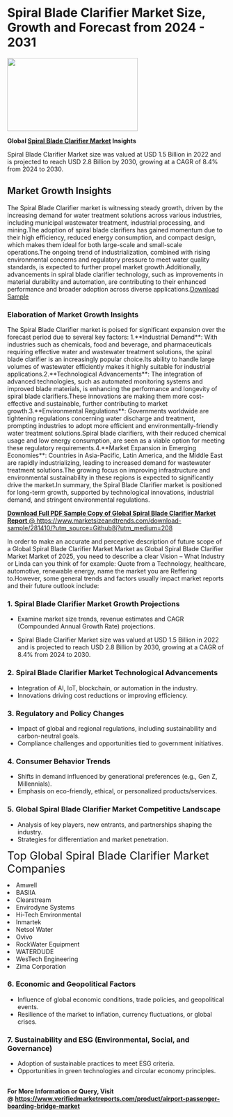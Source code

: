 <H1>Spiral Blade Clarifier Market Size, Growth and Forecast from 2024 - 2031</H1><img class="aligncenter size-medium wp-image-584254" src="https://thirdeyenews.in/wp-content/uploads/2024/09/Global-Market-Research-300x168.jpeg" alt="" width="300" height="168" /><p><strong>Global&nbsp;<a href="https://www.marketsizeandtrends.com/download-sample/281410/?utm_source=Github8j?utm_medium=208">Spiral Blade Clarifier Market</a> Insights</strong></p><p>Spiral Blade Clarifier Market size was valued at USD 1.5 Billion in 2022 and is projected to reach USD 2.8 Billion by 2030, growing at a CAGR of 8.4% from 2024 to 2030.</p><p><h2>Market Growth Insights</h2> The Spiral Blade Clarifier market is witnessing steady growth, driven by the increasing demand for water treatment solutions across various industries, including municipal wastewater treatment, industrial processing, and mining.The adoption of spiral blade clarifiers has gained momentum due to their high efficiency, reduced energy consumption, and compact design, which makes them ideal for both large-scale and small-scale operations.The ongoing trend of industrialization, combined with rising environmental concerns and regulatory pressure to meet water quality standards, is expected to further propel market growth.Additionally, advancements in spiral blade clarifier technology, such as improvements in material durability and automation, are contributing to their enhanced performance and broader adoption across diverse applications.<a href="download-sample-link">Download Sample</a> <h3>Elaboration of Market Growth Insights</h3> The Spiral Blade Clarifier market is poised for significant expansion over the forecast period due to several key factors: 1.**Industrial Demand**: With industries such as chemicals, food and beverage, and pharmaceuticals requiring effective water and wastewater treatment solutions, the spiral blade clarifier is an increasingly popular choice.Its ability to handle large volumes of wastewater efficiently makes it highly suitable for industrial applications.2.**Technological Advancements**: The integration of advanced technologies, such as automated monitoring systems and improved blade materials, is enhancing the performance and longevity of spiral blade clarifiers.These innovations are making them more cost-effective and sustainable, further contributing to market growth.3.**Environmental Regulations**: Governments worldwide are tightening regulations concerning water discharge and treatment, prompting industries to adopt more efficient and environmentally-friendly water treatment solutions.Spiral blade clarifiers, with their reduced chemical usage and low energy consumption, are seen as a viable option for meeting these regulatory requirements.4.**Market Expansion in Emerging Economies**: Countries in Asia-Pacific, Latin America, and the Middle East are rapidly industrializing, leading to increased demand for wastewater treatment solutions.The growing focus on improving infrastructure and environmental sustainability in these regions is expected to significantly drive the market.In summary, the Spiral Blade Clarifier market is positioned for long-term growth, supported by technological innovations, industrial demand, and stringent environmental regulations.<a href="get-more-insights-link"></p><p><span class=""><strong>Download Full PDF Sample Copy of Global Spiral Blade Clarifier Market Report</strong> @ <a href="https://www.marketsizeandtrends.com/download-sample/281410/?utm_source=Github8j?utm_medium=208" target="_blank">https://www.marketsizeandtrends.com/download-sample/281410/?utm_source=Github8j?utm_medium=208</a></span></p><p>In order to make an accurate and perceptive description of future scope of a Global&nbsp;Spiral Blade Clarifier Market Market as Global&nbsp;Spiral Blade Clarifier Market Market of 2025, you need to describe a clear Vision &ndash; What Industry or Linda can you think of for example: Quote from a Technology, healthcare, automotive, renewable energy, name the market you are Reffering to.However, some general trends and factors usually impact market reports and their future outlook include:</p><h3>1.&nbsp;<strong>Spiral Blade Clarifier Market Growth Projections</strong></h3><ul><li>Examine market size trends, revenue estimates and CAGR (Compounded Annual Growth Rate) projections.</li><li><p>Spiral Blade Clarifier Market size was valued at USD 1.5 Billion in 2022 and is projected to reach USD 2.8 Billion by 2030, growing at a CAGR of 8.4% from 2024 to 2030.</p></li></ul><h3>2.&nbsp;<strong>Spiral Blade Clarifier Market Technological Advancements</strong></h3><ul><li>Integration of AI, IoT, blockchain, or automation in the industry.</li><li>Innovations driving cost reductions or improving efficiency.</li></ul><h3>3.&nbsp;<strong>Regulatory and Policy Changes</strong></h3><ul><li>Impact of global and regional regulations, including sustainability and carbon-neutral goals.</li><li>Compliance challenges and opportunities tied to government initiatives.</li></ul><h3>4.&nbsp;<strong>Consumer Behavior Trends</strong></h3><ul><li>Shifts in demand influenced by generational preferences (e.g., Gen Z, Millennials).</li><li>Emphasis on eco-friendly, ethical, or personalized products/services.</li></ul><h3>5.&nbsp;<strong>Global Spiral Blade Clarifier Market Competitive Landscape</strong></h3><ul><li>Analysis of key players, new entrants, and partnerships shaping the industry.</li><li>Strategies for differentiation and market penetration.</li></ul><p data-pm-slice="1 1 []"><span style="color: inherit; font-family: inherit; font-size: 25px;">Top Global Spiral Blade Clarifier Market Companies</span></p><div class="" data-test-id=""><p><li>Amwell</li><li> BASIIA</li><li> Clearstream</li><li> Envirodyne Systems</li><li> Hi-Tech Environmental</li><li> Inmartek</li><li> Netsol Water</li><li> Ovivo</li><li> RockWater Equipment</li><li> WATERDUDE</li><li> WesTech Engineering</li><li> Zima Corporation</li></p></div><h3>6.&nbsp;<strong>Economic and Geopolitical Factors</strong></h3><ul><li>Influence of global economic conditions, trade policies, and geopolitical events.</li><li>Resilience of the market to inflation, currency fluctuations, or global crises.</li></ul><h3>7.&nbsp;<strong>Sustainability and ESG (Environmental, Social, and Governance)</strong></h3><ul><li>Adoption of sustainable practices to meet ESG criteria.</li><li>Opportunities in green technologies and circular economy principles.</li></ul><h2><strong style="font-size: 14px;">For More Information or Query, Visit @&nbsp;</strong><a style="background-color: #ffffff; font-size: 14px;" href="https://www.marketsizeandtrends.com/report/spiral-blade-clarifier-market/" target="_blank">https://www.verifiedmarketreports.com/product/airport-passenger-boarding-bridge-market</a></h2>